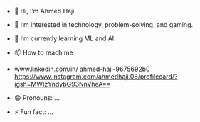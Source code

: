 - 👋 Hi, I’m Ahmed Haji
- 👀 I’m interested in technology, problem-solving, and gaming.
- 🌱 I’m currently learning ML and AI.
- 📫 How to reach me
- www.linkedin.com/in/
ahmed-haji-9675692b0
https://www.instagram.com/ahmedhaji.08/profilecard/?igsh=MWIzYndybG93NnVheA==


- 😄 Pronouns: ...
- ⚡ Fun fact: ...

<!---
ahmedhaji08/ahmedhaji08 is a ✨ special ✨ repository because its `README.md` (this file) appears on your GitHub profile.
You can click the Preview link to take a look at your changes.
--->
